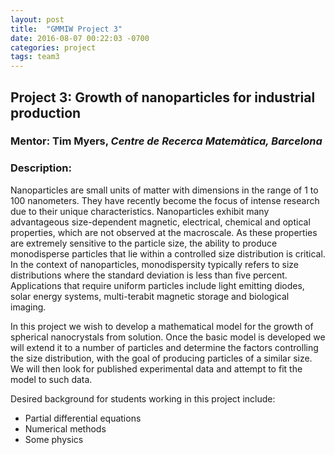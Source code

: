 ```yaml
---
layout: post
title:  "GMMIW Project 3"
date: 2016-08-07 00:22:03 -0700
categories: project
tags: team3
---
```

## Project 3: Growth of nanoparticles for industrial production

### Mentor: Tim Myers, *Centre de Recerca Matemàtica, Barcelona*

### Description: 
Nanoparticles are small units of matter with dimensions in the range of 1 to 100 nanometers. They have recently become the focus of intense research due to their unique characteristics. Nanoparticles exhibit many advantageous size-dependent magnetic, electrical, chemical and optical properties, which are not observed at the macroscale. As these properties are extremely sensitive to the particle size, the ability to produce monodisperse particles that lie within a controlled size distribution is critical. In the context of nanoparticles, monodispersity typically refers to size distributions where the standard deviation is less than five percent. Applications that require uniform particles include light emitting diodes, solar energy systems, multi-terabit magnetic storage and biological imaging.

In this project we wish to develop a mathematical model for the growth of spherical nanocrystals from solution. Once the basic model is developed we will extend it to a number of particles and determine the factors controlling the size distribution, with the goal of producing particles of a similar size. We will then look for published experimental data and attempt to fit the model to such data.

Desired background for students working in this project include:
* Partial differential equations
* Numerical methods
* Some physics

